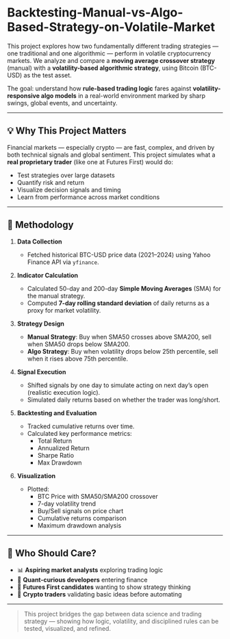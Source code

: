 # Backtesting-Manual-vs-Algo-Based-Strategy-on-Volatile-Market

This project explores how two fundamentally different trading strategies — one traditional and one algorithmic — perform in volatile cryptocurrency markets. We analyze and compare a **moving average crossover strategy** (manual) with a **volatility-based algorithmic strategy**, using Bitcoin (BTC-USD) as the test asset.

The goal: understand how **rule-based trading logic** fares against **volatility-responsive algo models** in a real-world environment marked by sharp swings, global events, and uncertainty.

---

## 💡 Why This Project Matters

Financial markets — especially crypto — are fast, complex, and driven by both technical signals and global sentiment. This project simulates what a **real proprietary trader** (like one at Futures First) would do:
- Test strategies over large datasets
- Quantify risk and return
- Visualize decision signals and timing
- Learn from performance across market conditions

---

## 🧠 Methodology

1. **Data Collection**  
   - Fetched historical BTC-USD price data (2021–2024) using Yahoo Finance API via `yfinance`.

2. **Indicator Calculation**  
   - Calculated 50-day and 200-day **Simple Moving Averages** (SMA) for the manual strategy.
   - Computed **7-day rolling standard deviation** of daily returns as a proxy for market volatility.

3. **Strategy Design**
   - **Manual Strategy**: Buy when SMA50 crosses above SMA200, sell when SMA50 drops below SMA200.
   - **Algo Strategy**: Buy when volatility drops below 25th percentile, sell when it rises above 75th percentile.

4. **Signal Execution**
   - Shifted signals by one day to simulate acting on next day’s open (realistic execution logic).
   - Simulated daily returns based on whether the trader was long/short.

5. **Backtesting and Evaluation**
   - Tracked cumulative returns over time.
   - Calculated key performance metrics:
     - Total Return
     - Annualized Return
     - Sharpe Ratio
     - Max Drawdown

6. **Visualization**
   - Plotted:
     - BTC Price with SMA50/SMA200 crossover
     - 7-day volatility trend
     - Buy/Sell signals on price chart
     - Cumulative returns comparison
     - Maximum drawdown analysis

---

## 🎯 Who Should Care?

- 📊 **Aspiring market analysts** exploring trading logic
- 🤖 **Quant-curious developers** entering finance
- 🧠 **Futures First candidates** wanting to show strategy thinking
- 🔁 **Crypto traders** validating basic ideas before automating

---

> This project bridges the gap between data science and trading strategy — showing how logic, volatility, and disciplined rules can be tested, visualized, and refined.
